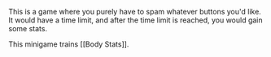 This is a game where you purely have to spam whatever buttons you'd like. It would have a time limit, and after the time limit is reached, you would gain some stats.

This minigame trains [[Body Stats]].